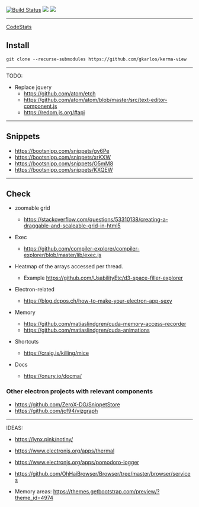 [![Build Status](https://travis-ci.com/gkarlos/kerma-view.svg?branch=master)](https://travis-ci.com/gkarlos/kerma-view)
[![](https://tokei.rs/b1/github/gkarlos/kerma-view?category=code)](https://github.com/gkarlos/kerma-view/blob/gh-pages/STATS.md)
[![](https://tokei.rs/b1/github/gkarlos/kerma-view?category=files)](https://github.com/gkarlos/kerma-view/blob/gh-pages/STATS.md)

------

[CodeStats](https://github.com/gkarlos/kerma-view/blob/gh-pages/STATS.md)

## Install

`git clone --recurse-submodules https://github.com/gkarlos/kerma-view`

------

TODO:
- Replace jquery
    - https://github.com/atom/etch
    - https://github.com/atom/atom/blob/master/src/text-editor-component.js
    - https://redom.js.org/#api
------
## Snippets
- https://bootsnipp.com/snippets/gv6Pe
- https://bootsnipp.com/snippets/xrKXW
- https://bootsnipp.com/snippets/O5mM8
- https://bootsnipp.com/snippets/KXQEW

-----
## Check
- zoomable grid
    - https://stackoverflow.com/questions/53310138/creating-a-draggable-and-scaleable-grid-in-html5
    
- Exec 
    - https://github.com/compiler-explorer/compiler-explorer/blob/master/lib/exec.js
- Heatmap of the arrays accessed per thread. 
    - Example https://github.com/UsabilityEtc/d3-space-filler-explorer
- Electron-related 
    - https://blog.dcpos.ch/how-to-make-your-electron-app-sexy
- Memory 
    - https://github.com/matiaslindgren/cuda-memory-access-recorder
    - https://github.com/matiaslindgren/cuda-animations
- Shortcuts
    - https://craig.is/killing/mice
- Docs
    - https://onury.io/docma/


### Other electron projects with relevant components
- https://github.com/ZeroX-DG/SnippetStore
- https://github.com/jcf94/vizgraph
------
IDEAS:
- https://lynx.pink/notiny/
- https://www.electronjs.org/apps/thermal
- https://www.electronjs.org/apps/pomodoro-logger

- https://github.com/OhHaiBrowser/Browser/tree/master/browser/services

- Memory areas: https://themes.getbootstrap.com/preview/?theme_id=4974

